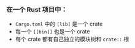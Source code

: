 ### 在一个 Rust 项目中：
- `Cargo.toml` 中的 `[lib]` 是一个 crate
- 每一个 `[[bin]]` 也是一个 crate
- 每个 crate 都有自己独立的模块树和 `crate::` 根